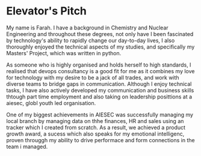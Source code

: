 # Elevator's Pitch 

My name is Farah. I have a background in Chemistry and Nuclear Engineering and throughout these degrees, not only have I been fascinated by technology's ability to rapidly change our day-to-day lives, I also thoroughly enjoyed the technical aspects of my studies, and specifically my Masters' Project, which was written in python. 

As someone who is highly organised and holds herself to high standards, I realised that devops consultancy is a good fit for me as it combines my love for technology with my desire to be a jack of all trades, and work with diverse teams to bridge gaps in communication. Although I enjoy technical tasks, I have also actively developed my communication and business skills thtough part time employment and also taking on leadership posittions at a aiesec, globl youth led organisation. 

One of my biggest achievements in AIESEC was successfully managing my local branch by managing data on thhe finances, HR and sales using an tracker which I created from scratch. As a result, we achieved a product growth award, a sucess which also speaks for my emotional intelligenc, proven througgh my ability to drive performace and form connections in the team i managed. 